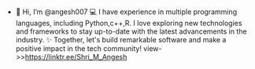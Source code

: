 - 👋 Hi, I’m @angesh007
💻 I have experience in multiple programming languages, including Python,c++,R. I love exploring new technologies and frameworks to stay up-to-date with the latest advancements in the industry.
✨ Together, let's build remarkable software and make a positive impact in the tech community!
view->>https://linktr.ee/Shri_M_Angesh
<!---
angesh007/angesh007 is a ✨ special ✨ repository because its `README.md` (this file) appears on your GitHub profile.
You can click the Preview link to take a look at your changes.
--->


